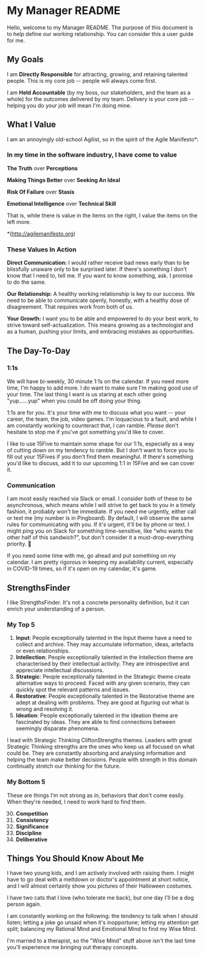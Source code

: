 # My Manager README

Hello, welcome to my Manager README. The purpose of this document is to help define our working relationship. You can consider this a user guide for me.

## My Goals

I am **Directly Responsible** for attracting, growing, and retaining talented people. This is my core job -- people will always come first.

I am **Held Accountable** (by my boss, our stakeholders, and the team as a whole) for the outcomes delivered by my team. Delivery is your core job -- helping you do your job will mean I'm doing mine.

## What I Value
I am an annoyingly old-school Agilist, so in the spirit of the Agile Manifesto*:

### In my time in the software industry, I have come to value
**The Truth** over **Perceptions**

**Making Things Better** over **Seeking An Ideal**

**Risk Of Failure** over **Stasis**

**Emotional Intelligence** over **Technical Skill**

That is, while there is value in the items on the right, I value the items on the left more.

*(http://agilemanifesto.org)

### These Values In Action  
**Direct Communication:** I would rather receive bad news early than to be blissfully unaware only to be surprised later. If there's something I don't know that I need to, tell me. If you want to know something, ask. I promise to do the same.

**Our Relationship:** A healthy working relationship is key to our success. We need to be able to communicate openly, honestly, with a healthy dose of disagreement. That requires work from both of us.

**Your Growth:** I want you to be able and empowered to do your best work, to strive toward self-actualization. This means growing as a technologist and as a human, pushing your limits, and embracing mistakes as opportunities.

## The Day-To-Day
### 1:1s
We will have bi-weekly, 30 minute 1:1s on the calendar. If you need more time, I'm happy to add more. I do want to make sure I'm making good use of your time. The last thing I want is us staring at each other going "yup......yup" when you could be off doing your thing.

1:1s are for *you*. It's your time with me to discuss what you want -- your career, the team, the job, video games. I'm loquacious to a fault, and while I am constantly working to counteract that, I can ramble. *Please* don't hesitate to stop me if you've got something you'd like to cover.

I like to use 15Five to maintain some shape for our 1:1s, especially as a way of cutting down on my tendency to ramble. But I don't want to force you to fill out your 15Fives if you don't find them meaningful. If there's something you'd like to discuss, add it to our upcoming 1:1 in 15Five and we can cover it.

### Communication
I am most easily reached via Slack or email. I consider both of these to be asynchronous, which means while I will strive to get back to you in a timely fashion, it probably won't be immediate. If you need me urgently, either call or text me (my number is in Pingboard). By default, I will observe the same rules for communicating with you. If it's urgent, it'll be by phone or text. I might ping you on Slack for something time-sensitive, like "who wants the other half of this sandwich?", but don't consider it a must-drop-everything priority. 🥪

If you need some time with me, go ahead and put something on my calendar. I am pretty rigorous in keeping my availability current, especially in COVID-19 times, so if it's open on my calendar, it's game.

## StrengthsFinder

I like StrengthsFinder. It's not a concrete personality definition, but it can enrich your understanding of a person.

### My Top 5
1. **Input**: People exceptionally talented in the Input theme have a need to collect and archive. They may accumulate information, ideas, artefacts or even relationships.
1. **Intellection**: People exceptionally talented in the Intellection theme are characterised by their intellectual activity. They are introspective and appreciate intellectual discussions.
1. **Strategic**: People exceptionally talented in the Strategic theme create alternative ways to proceed. Faced with any given scenario, they can quickly spot the relevant patterns and issues.
1. **Restorative**: People exceptionally talented in the Restorative theme are adept at dealing with problems. They are good at figuring out what is wrong and resolving it.
1. **Ideation**: People exceptionally talented in the Ideation theme are fascinated by ideas. They are able to find connections between seemingly disparate phenomena.

I lead with Strategic Thinking CliftonStrengths themes. Leaders with great Strategic Thinking strengths are the ones who keep us all focused on what could be. They are constantly absorbing and analysing information and helping the team make better decisions. People with strength in this domain continually stretch our thinking for the future.

### My Bottom 5
These are things I'm not strong as in, behaviors that don't come easily. When they're needed, I need to work hard to find them.

30. **Competition**
31. **Consistency**
32. **Significance**
33. **Discipline**
34. **Deliberative**

## Things You Should Know About Me
I have two young kids, and I am actively involved with raising them. I might have to go deal with a meltdown or doctor's appointment at short notice, and I will almost certainly show you pictures of their Halloween costumes.

I have two cats that I love (who tolerate me back), but one day I'll be a dog person again.

I am constantly working on the following: the tendency to talk when I should listen; letting a joke go unsaid when it's inopportune; letting my attention get split; balancing my Rational Mind and Emotional Mind to find my Wise Mind.

I'm married to a therapist, so the "Wise Mind" stuff above isn't the last time you'll experience me bringing out therapy concepts.
